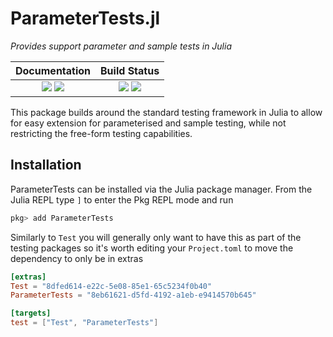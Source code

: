 # ParameterTests.jl

*Provides support parameter and sample tests in Julia*

| **Documentation**                                                         | **Build Status**                                              |
|:-------------------------------------------------------------------------:|:-------------------------------------------------------------:|
| [![][docs-stable-img]][docs-stable-url] [![][docs-dev-img]][docs-dev-url] | [![][travis-img]][travis-url] [![][codecov-img]][codecov-url] |

This package builds around the standard testing framework in Julia to allow for easy
extension for parameterised and sample testing, while not restricting the free-form
testing capabilities.

## Installation

ParameterTests can be installed via the Julia package manager. From the Julia REPL type `]` to
enter the Pkg REPL mode and run

```julia
pkg> add ParameterTests
```

Similarly to `Test` you will generally only want to have this as part of the testing packages
so it's worth editing your `Project.toml` to move the dependency to only be in extras

```toml
[extras]
Test = "8dfed614-e22c-5e08-85e1-65c5234f0b40"
ParameterTests = "8eb61621-d5fd-4192-a1eb-e9414570b645"

[targets]
test = ["Test", "ParameterTests"]
```

[docs-dev-img]: https://img.shields.io/badge/docs-dev-blue.svg
[docs-dev-url]: https://infinitechai.github.io/ParameterTests.jl/dev

[docs-stable-img]: https://img.shields.io/badge/docs-stable-blue.svg
[docs-stable-url]: https://infinitechai.github.io/ParameterTests.jl/stable

[travis-img]: https://travis-ci.com/InfiniteChai/ParameterTests.jl.svg?branch=master
[travis-url]: https://travis-ci.com/InfiniteChai/ParameterTests.jl

[codecov-img]: https://codecov.io/gh/InfiniteChai/ParameterTests.jl/branch/master/graph/badge.svg
[codecov-url]: https://codecov.io/gh/InfiniteChai/ParameterTests.jl

[issues-url]: https://github.com/JuliaDocs/Documenter.jl/issues
